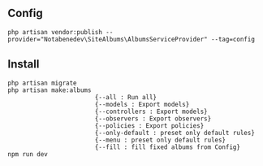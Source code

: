 ## Config
    php artisan vendor:publish --provider="Notabenedev\SiteAlbums\AlbumsServiceProvider" --tag=config

## Install
    php artisan migrate
    php artisan make:albums
                            {--all : Run all}
                            {--models : Export models}
                            {--controllers : Export models}
                            {--observers : Export observers}
                            {--policies : Export policies}
                            {--only-default : preset only default rules}
                            {--menu : preset only default rules}
                            {--fill : fill fixed albums from Config}
    npm run dev